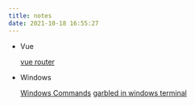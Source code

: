 ```yaml
---
title: notes
date: 2021-10-18 16:55:27
---
```


- Vue

  [vue router](./vue/vue-router)

- Windows

  [Windows Commands](./windows/windows_commands)
  [garbled in windows terminal](./windows/garbled_in_wt)